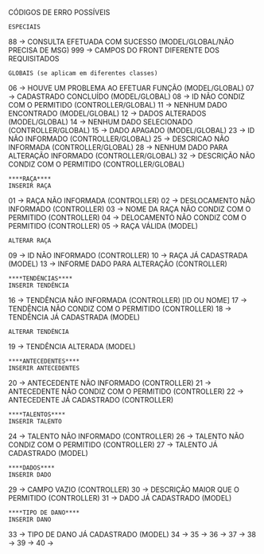 CÓDIGOS DE ERRO POSSÍVEIS

    ESPECIAIS
88          -> CONSULTA EFETUADA COM SUCESSO (MODEL/GLOBAL/NÃO PRECISA DE MSG)
999         -> CAMPOS DO FRONT DIFERENTE DOS REQUISITADOS

    GLOBAIS (se aplicam em diferentes classes)
06          -> HOUVE UM PROBLEMA AO EFETUAR FUNÇÃO (MODEL/GLOBAL)
07          -> CADASTRADO CONCLUÍDO (MODEL/GLOBAL)
08          -> ID NÃO CONDIZ COM O PERMITIDO (CONTROLLER/GLOBAL)
11          -> NENHUM DADO ENCONTRADO (MODEL/GLOBAL)
12          -> DADOS ALTERADOS (MODEL/GLOBAL)
14          -> NENHUM DADO SELECIONADO (CONTROLLER/GLOBAL)
15          -> DADO APAGADO (MODEL/GLOBAL)
23          -> ID NÃO INFORMADO (CONTROLLER/GLOBAL)
25          -> DESCRICAO NÃO INFORMADA (CONTROLLER/GLOBAL)
28          -> NENHUM DADO PARA ALTERAÇÃO INFORMADO (CONTROLLER/GLOBAL)
32          -> DESCRIÇÃO NÃO CONDIZ COM O PERMITIDO (CONTROLLER/GLOBAL)

    ****RAÇA****
    INSERIR RAÇA
01          -> RAÇA NÃO INFORMADA (CONTROLLER)
02          -> DESLOCAMENTO NÃO INFORMADO (CONTROLLER)
03          -> NOME DA RAÇA NÃO CONDIZ COM O PERMITIDO (CONTROLLER)
04          -> DELOCAMENTO NÃO CONDIZ COM O PERMITIDO (CONTROLLER)
05          -> RAÇA VÁLIDA (MODEL)

    ALTERAR RAÇA
09          -> ID NÃO INFORMADO (CONTROLLER)
10          -> RAÇA JÁ CADASTRADA (MODEL)
13          -> INFORME DADO PARA ALTERAÇÃO (CONTROLLER)

    ****TENDÊNCIAS****
    INSERIR TENDÊNCIA
16          -> TENDÊNCIA NÃO INFORMADA (CONTROLLER) [ID OU NOME]
17          -> TENDÊNCIA NÃO CONDIZ COM O PERMITIDO (CONTROLLER)
18          -> TENDÊNCIA JÁ CADASTRADA (MODEL)

    ALTERAR TENDÊNCIA
19          -> TENDÊNCIA ALTERADA (MODEL)

    ****ANTECEDENTES****
    INSERIR ANTECEDENTES
20          -> ANTECEDENTE NÃO INFORMADO (CONTROLLER)
21          -> ANTECEDENTE NÃO CONDIZ COM O PERMITIDO (CONTROLLER)
22          -> ANTECEDENTE JÁ CADASTRADO (CONTROLLER)

    ****TALENTOS****
    INSERIR TALENTO
24          -> TALENTO NÃO INFORMADO (CONTROLLER)
26          -> TALENTO NÃO CONDIZ COM O PERMITIDO (CONTROLLER)
27          -> TALENTO JÁ CADASTRADO (MODEL)

    ****DADOS****
    INSERIR DADO
29          -> CAMPO VAZIO (CONTROLLER)
30          -> DESCRIÇÃO MAIOR QUE O PERMITIDO (CONTROLLER)
31          -> DADO JÁ CADASTRADO (MODEL)

    ****TIPO DE DANO****
    INSERIR DANO
33          -> TIPO DE DANO JÁ CADASTRADO (MODEL)
34          -> 
35          -> 
36          -> 
37          -> 
38          -> 
39          -> 
40          -> 
